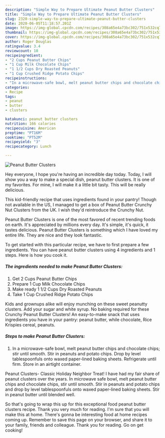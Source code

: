 ```yaml
---
description: "Simple Way to Prepare Ultimate Peanut Butter Clusters"
title: "Simple Way to Prepare Ultimate Peanut Butter Clusters"
slug: 2320-simple-way-to-prepare-ultimate-peanut-butter-clusters
date: 2020-06-05T11:18:57.201Z
image: https://img-global.cpcdn.com/recipes/308a65e4a73bc302/751x532cq70/peanut-butter-clusters-recipe-main-photo.jpg
thumbnail: https://img-global.cpcdn.com/recipes/308a65e4a73bc302/751x532cq70/peanut-butter-clusters-recipe-main-photo.jpg
cover: https://img-global.cpcdn.com/recipes/308a65e4a73bc302/751x532cq70/peanut-butter-clusters-recipe-main-photo.jpg
author: Roger Douglas
ratingvalue: 3.4
reviewcount: 10
recipeingredient:
- "2 Cups Peanut Butter Chips"
- "1 Cup Milk Chocolate Chips"
- "1 1/2 Cups Dry Roasted Peanuts"
- "1 Cup Crushed Ridge Potato Chips"
recipeinstructions:
- "In a microwave-safe bowl, melt peanut butter chips and chocolate chips; stir until smooth. Stir in peanuts and potato chips. Drop by level tablespoonfuls onto waxed paper-lined baking sheets. Refrigerate until firm. Store in an airtight container."
categories:
- Recipe
tags:
- peanut
- butter
- clusters

katakunci: peanut butter clusters 
nutrition: 166 calories
recipecuisine: American
preptime: "PT16M"
cooktime: "PT52M"
recipeyield: "3"
recipecategory: Lunch

---
```



![Peanut Butter Clusters](https://img-global.cpcdn.com/recipes/308a65e4a73bc302/751x532cq70/peanut-butter-clusters-recipe-main-photo.jpg)

Hey everyone, I hope you're having an incredible day today. Today, I will show you a way to make a special dish, peanut butter clusters. It is one of my favorites. For mine, I will make it a little bit tasty. This will be really delicious.

This kid-friendly recipe that uses ingredients found in your pantry! Though not available in the US, I managed to get a box of Peanut Butter Crunchy Nut Clusters from the UK. I wish they&#39;d reintroduce the Crunchy Nut.

Peanut Butter Clusters is one of the most favored of recent trending foods on earth. It's appreciated by millions every day. It's simple, it's quick, it tastes delicious. Peanut Butter Clusters is something which I have loved my entire life. They are nice and they look fantastic.


To get started with this particular recipe, we have to first prepare a few ingredients. You can have peanut butter clusters using 4 ingredients and 1 steps. Here is how you cook it.

<!--inarticleads1-->

##### The ingredients needed to make Peanut Butter Clusters:

1. Get 2 Cups Peanut Butter Chips
1. Prepare 1 Cup Milk Chocolate Chips
1. Make ready 1 1/2 Cups Dry Roasted Peanuts
1. Take 1 Cup Crushed Ridge Potato Chips


Kids and grownups alike will enjoy munching on these sweet peanutty clusters. Add your sugar and white syrup. No baking required for these Crunchy Peanut Butter Clusters! An easy-to-make snack that uses ingredients you have in your pantry: peanut butter, while chocolate, Rice Krispies cereal, peanuts. 

<!--inarticleads2-->

##### Steps to make Peanut Butter Clusters:

1. In a microwave-safe bowl, melt peanut butter chips and chocolate chips; stir until smooth. Stir in peanuts and potato chips. Drop by level tablespoonfuls onto waxed paper-lined baking sheets. Refrigerate until firm. Store in an airtight container.


Peanut Clusters- Classic Holiday Neighbor Treat! I have had my fair share of peanut clusters over the years. In microwave safe bowl, melt peanut butter chips and chocolate chips, stir until smooth. Stir in peanuts and potato chips and drop by level tablespoonfuls onto waxed paper-lined baking sheets. Stir in peanut butter until blended well. 

So that's going to wrap this up for this exceptional food peanut butter clusters recipe. Thank you very much for reading. I'm sure that you will make this at home. There's gonna be interesting food at home recipes coming up. Remember to save this page on your browser, and share it to your family, friends and colleague. Thank you for reading. Go on get cooking!

